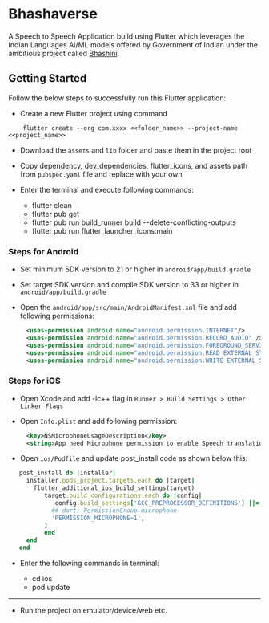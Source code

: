 # Bhashaverse

A Speech to Speech Application build using Flutter which leverages the Indian Languages AI/ML models offered by Government of Indian under the ambitious project called [Bhashini](www.bhashini.gov.in).

## Getting Started
Follow the below steps to successfully run this Flutter application:

- Create a new Flutter project using command

```shell-script
 	flutter create --org com.xxxx <<folder_name>> --project-name <<project_name>>
```

- Download the `assets` and `lib` folder and paste them in the project root

- Copy dependency, dev_dependencies, flutter_icons, and assets path from `pubspec.yaml` file and replace with your own

- Enter the terminal and execute following commands:

    - flutter clean
    - flutter pub get
    - flutter pub run build_runner build --delete-conflicting-outputs
    - flutter pub run flutter_launcher_icons:main

### Steps for Android

- Set minimum SDK version to 21 or higher in `android/app/build.gradle`

- Set target SDK version and compile SDK version to 33 or higher in `android/app/build.gradle`

- Open the `android/app/src/main/AndroidManifest.xml` file and add following permissions:

```xml
     <uses-permission android:name="android.permission.INTERNET"/>
     <uses-permission android:name="android.permission.RECORD_AUDIO" />
     <uses-permission android:name="android.permission.FOREGROUND_SERVICE" />
     <uses-permission android:name="android.permission.READ_EXTERNAL_STORAGE"/>
     <uses-permission android:name="android.permission.WRITE_EXTERNAL_STORAGE"/>
```

### Steps for iOS

- Open Xcode and add -lc++ flag in `Runner > Build Settings > Other Linker Flags`

- Open `Info.plist` and add following permission:

```xml
     <key>NSMicrophoneUsageDescription</key>
     <string>App need Microphone permission to enable Speech translation</string>
```
- Open `ios/Podfile`  and update post_install code as shown below this:


```ruby
   post_install do |installer|
     installer.pods_project.targets.each do |target|
       flutter_additional_ios_build_settings(target)
          target.build_configurations.each do |config|
             config.build_settings['GCC_PREPROCESSOR_DEFINITIONS'] ||= [          '$(inherited)',
            ## dart: PermissionGroup.microphone
            'PERMISSION_MICROPHONE=1',
          ]
          end
     end
   end
```

- Enter the following commands in terminal:

    - cd ios
    - pod update

------------

- Run the project on emulator/device/web etc.
